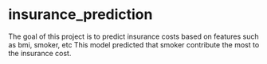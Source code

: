 # insurance_prediction
The goal of this project is to predict insurance costs based on features such as bmi, smoker, etc
This model predicted that smoker contribute the most to the insurance cost.
